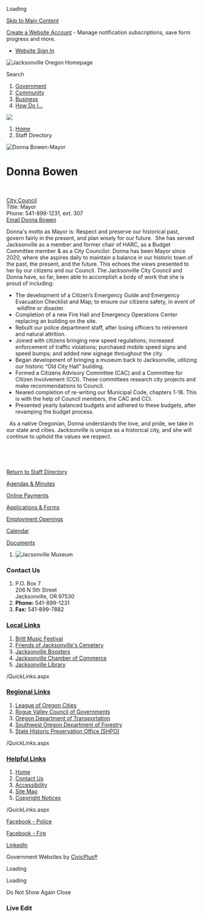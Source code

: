 Loading

[Skip to Main Content](https://www.jacksonvilleor.us/directory.aspx?EID=51%2F)

[Create a Website Account](https://www.jacksonvilleor.us/MyAccount/ProfileCreate) - Manage notification subscriptions, save form progress and more.   

- [Website Sign In](https://www.jacksonvilleor.us/MyAccount)

![Jacksonville Oregon Homepage](https://www.jacksonvilleor.us/ImageRepository/Document?documentID=1308)

Search

1. [Government](https://www.jacksonvilleor.us/27/Government)
2. [Community](https://www.jacksonvilleor.us/31/Community)
3. [Business](https://www.jacksonvilleor.us/35/Business)
4. [How Do I...](https://www.jacksonvilleor.us/9/How-Do-I)

<!--THE END-->

![](https://www.jacksonvilleor.us/ImageRepository/Document?documentID=1311)

1. [Home](https://www.jacksonvilleor.us)
2. Staff Directory

![Donna Bowen-Mayor](https://www.jacksonvilleor.us/ImageRepository/Document?documentID=1357 "Donna Bowen-Mayor")

# Donna Bowen

 

[City Council](https://www.jacksonvilleor.us/Directory.aspx?DID=13)  
Title: Mayor  
Phone: 541-899-1231, ext. 307  
[Email Donna Bowen](mailto:mayor@jacksonvilleor.us)

Donna's motto as Mayor is: Respect and preserve our historical past, govern fairly in the present, and plan wisely for our future.  She has served Jacksonville as a member and former chair of HARC, as a Budget Committee member &amp; as a City Councilor. Donna has been Mayor since 2020, where she aspires daily to maintain a balance in our historic town of the past, the present, and the future. This echoes the views presented to her by our citizens and our Council. The Jacksonville City Council and Donna have, so far, been able to accomplish a body of work that she is proud of including:   

- The development of a Citizen’s Emergency Guide and Emergency Evacuation Checklist and Map; to ensure our citizens safety, in event of  wildfire or disaster.
- Completion of a new Fire Hall and Emergency Operations Center replacing an building on the site.
- Rebuilt our police department staff, after losing officers to retirement and natural attrition.
- Joined with citizens bringing new speed regulations; increased enforcement of traffic violations; purchased mobile speed signs and speed bumps; and added new signage throughout the city.
- Began development of bringing a museum back to Jacksonville, utilizing our historic “Old City Hall” building.
- Formed a Citizens Advisory Committee (CAC) and a Committee for Citizen Involvement (CCI). These committees research city projects and make recommendations to Council.
- Neared completion of re-writing our Municipal Code, chapters 1-18. This is with the help of Council members, the CAC and CCI.
- Presented yearly balanced budgets and adhered to these budgets, after revamping the budget process.

  As a native Oregonian, Donna understands the love, and pride, we take in our state and cities. Jacksonville is unique as a historical city, and she will continue to uphold the values we respect. 

 

 

[Return to Staff Directory](https://www.jacksonvilleor.us/Directory.aspx)

[Agendas &amp; Minutes](https://www.jacksonvilleor.us/agendacenter)

[Online Payments](https://www.jacksonvilleor.us/448/E-Payment-Page)

[Applications &amp; Forms](https://www.jacksonvilleor.us/formcenter) 

[Employment Openings](https://www.jacksonvilleor.us/Jobs.aspx)

[Calendar](https://www.jacksonvilleor.us/calendar.aspx?CID=22%2C14&showPastEvents=false)

[Documents](https://www.jacksonvilleor.us/documentcenter)

1. ![Jacsonville Museum](https://www.jacksonvilleor.us/ImageRepository/Document?documentId=1343)

### Contact Us

1. P.O. Box 7  
   206 N 5th Street   
   Jacksonville, OR 97530
2. **Phone:** 541-899-1231
3. **Fax:** 541-899-7882

### [Local Links](https://www.jacksonvilleor.us/QuickLinks.aspx?CID=21)

1. [Britt Music Festival](https://www.brittfest.org)
2. [Friends of Jacksonville's Cemetery](https://www.friendsjvillecemetery.org)
3. [Jacksonville Boosters](https://jacksonvilleboosters.org)
4. [Jacksonville Chamber of Commerce](https://jacksonvilleoregon.org)
5. [Jacksonville Library](https://jcls.org/jacksonville)

/QuickLinks.aspx

### [Regional Links](https://www.jacksonvilleor.us/QuickLinks.aspx?CID=26)

1. [League of Oregon Cities](https://www.orcities.org)
2. [Rogue Valley Council of Governments](https://rvcog.org)
3. [Oregon Department of Transportation](https://www.oregon.gov/ODOT/Pages/index.aspx)
4. [Southwest Oregon Department of Forestry](https://swofire.com)
5. [State Historic Preservation Office (SHPO)](https://www.oregon.gov/oprd/HCD/SHPO/Pages/index.aspx)

/QuickLinks.aspx

### [Helpful Links](https://www.jacksonvilleor.us/QuickLinks.aspx?CID=13)

1. [Home](https://www.jacksonvilleor.us)
2. [Contact Us](https://www.jacksonvilleor.us/directory.aspx)
3. [Accessibility](https://www.jacksonvilleor.us/Accessibility)
4. [Site Map](https://www.jacksonvilleor.us/sitemap)
5. [Copyright Notices](https://www.jacksonvilleor.us/site/copyright)

/QuickLinks.aspx

[Facebook - Police](https://www.facebook.com/Jacksonvillepolice)

[Facebook - Fire](https://www.facebook.com/Jvillefire8200)

[LinkedIn](https://www.jacksonvilleor.us/linkedin) 

Government Websites by [CivicPlus®](https://connect.civicplus.com/referral)

Loading

Loading

Do Not Show Again Close

### Live Edit